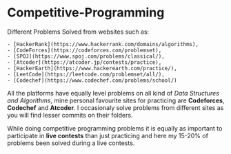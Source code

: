 # Competitive-Programming

Different Problems Solved from websites such as:<br>

    - [HackerRank](https://www.hackerrank.com/domains/algorithms),
    - [CodeForces](https://codeforces.com/problemset), 
    - [SPOJ](https://www.spoj.com/problems/classical/),
    - [Atcoder](https://atcoder.jp/contests/practice),
    - [HackerEarth](https://www.hackerearth.com/practice/),
    - [LeetCode](https://leetcode.com/problemset/all/),
    - [Codechef](https://www.codechef.com/problems/school/)

All the platforms have equally level problems on all kind of *Data Structures and Algorithms*, mine personal favourite sites for practicing are **Codeforces**, **Codechef** and **Atcoder**. I occasionaly solve problems from different sites as you will find lesser commits on their folders.

While doing competitive programming problems it is equally as important to participate in **live contests** than just practicing and here my 15-20% of problems been solved during a live contests.
